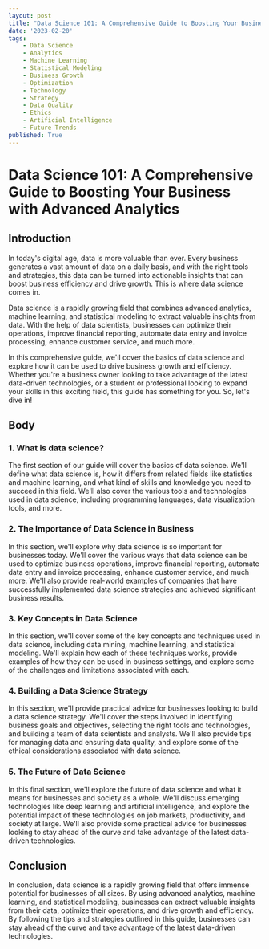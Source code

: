 ```yaml
---
layout: post
title: "Data Science 101: A Comprehensive Guide to Boosting Your Business with Advanced Analytics"
date: '2023-02-20'
tags:
    - Data Science
    - Analytics
    - Machine Learning
    - Statistical Modeling
    - Business Growth
    - Optimization
    - Technology
    - Strategy
    - Data Quality
    - Ethics
    - Artificial Intelligence
    - Future Trends
published: True
---
```


# Data Science 101: A Comprehensive Guide to Boosting Your Business with Advanced Analytics

## Introduction

In today's digital age, data is more valuable than ever. Every business generates a vast amount of data on a daily basis, and with the right tools and strategies, this data can be turned into actionable insights that can boost business efficiency and drive growth. This is where data science comes in.

Data science is a rapidly growing field that combines advanced analytics, machine learning, and statistical modeling to extract valuable insights from data. With the help of data scientists, businesses can optimize their operations, improve financial reporting, automate data entry and invoice processing, enhance customer service, and much more.

In this comprehensive guide, we'll cover the basics of data science and explore how it can be used to drive business growth and efficiency. Whether you're a business owner looking to take advantage of the latest data-driven technologies, or a student or professional looking to expand your skills in this exciting field, this guide has something for you. So, let's dive in!


## Body

### 1. What is data science?

The first section of our guide will cover the basics of data science. We'll define what data science is, how it differs from related fields like statistics and machine learning, and what kind of skills and knowledge you need to succeed in this field. We'll also cover the various tools and technologies used in data science, including programming languages, data visualization tools, and more.

### 2. The Importance of Data Science in Business

In this section, we'll explore why data science is so important for businesses today. We'll cover the various ways that data science can be used to optimize business operations, improve financial reporting, automate data entry and invoice processing, enhance customer service, and much more. We'll also provide real-world examples of companies that have successfully implemented data science strategies and achieved significant business results.

### 3. Key Concepts in Data Science

In this section, we'll cover some of the key concepts and techniques used in data science, including data mining, machine learning, and statistical modeling. We'll explain how each of these techniques works, provide examples of how they can be used in business settings, and explore some of the challenges and limitations associated with each.

### 4. Building a Data Science Strategy

In this section, we'll provide practical advice for businesses looking to build a data science strategy. We'll cover the steps involved in identifying business goals and objectives, selecting the right tools and technologies, and building a team of data scientists and analysts. We'll also provide tips for managing data and ensuring data quality, and explore some of the ethical considerations associated with data science.

### 5. The Future of Data Science

In this final section, we'll explore the future of data science and what it means for businesses and society as a whole. We'll discuss emerging technologies like deep learning and artificial intelligence, and explore the potential impact of these technologies on job markets, productivity, and society at large. We'll also provide some practical advice for businesses looking to stay ahead of the curve and take advantage of the latest data-driven technologies.

## Conclusion

In conclusion, data science is a rapidly growing field that offers immense potential for businesses of all sizes. By using advanced analytics, machine learning, and statistical modeling, businesses can extract valuable insights from their data, optimize their operations, and drive growth and efficiency. By following the tips and strategies outlined in this guide, businesses can stay ahead of the curve and take advantage of the latest data-driven technologies.
